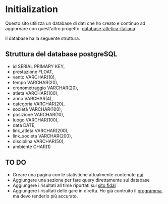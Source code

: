 # Initialization
Questo sito utilizza un database di dati che ho creato e continuo ad aggiornare
con quest'altro progetto:
[database-atletica-italiana](https://github.com/F-Depi/database-atletica-italiana)

Il database ha la seguente struttura.

## Struttura del database postgreSQL
 - id SERIAL PRIMARY KEY,
 - prestazione FLOAT,
 - vento VARCHAR(10),
 - tempo VARCHAR(20),
 - cronometraggio VARCHAR(20),
 - atleta VARCHAR(100),
 - anno VARCHAR(4),
 - categoria VARCHAR(20),
 - società VARCHAR(100),
 - posizione VARCHAR(10),
 - luogo VARCHAR(100),
 - data DATE,
 - link_atleta VARCHAR(200),
 - link_societa VARCHAR(200),
 - disciplina VARCHAR(50),
 - ambiente CHAR(1)

## TO DO
 - Creare una pagina con le statistiche attualmente contenute 
 [qui](https://github.com/F-Depi/database-atletica-italiana/tree/main/statistiche)
 - Aggiungere una sezione per fare query direttamente sul database
 - Aggiungere i risultati all time riportati sul
 [sito fidal](https://www.fidal.it/content/Statistiche/25404)
 - Aggiungere i risultati delle gare in diretta. Ho già contruito il
 [programma](https://github.com/F-Depi/stats-athletic/tree/main/database_new),
 ma devo renderlo più accurato.
